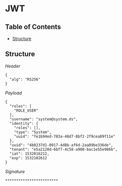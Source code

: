 # JWT

## Table of Contents

- [Structure](#structure)

## Structure

*Header*

```
{
  "alg": "RS256"
}
```

*Payload*
```
{
  "roles": [
    "ROLE_USER"
  ],
  "username": "system@system.ds",
  "identity": {
    "roles": [],
    "type": "System",
    "uuid": "fe1b94ed-783a-48d7-8bf2-2f9cea89f11e"
  },
  "uuid": "4b0237d1-0917-4d8b-af6d-2aa89be336de",
  "tenant": "e5a2120d-6bf7-4c58-a900-bac1e55e986b",
  "iat": 1532016212,
  "exp": 1532102612
}
```

*Signature*
```
************************
```